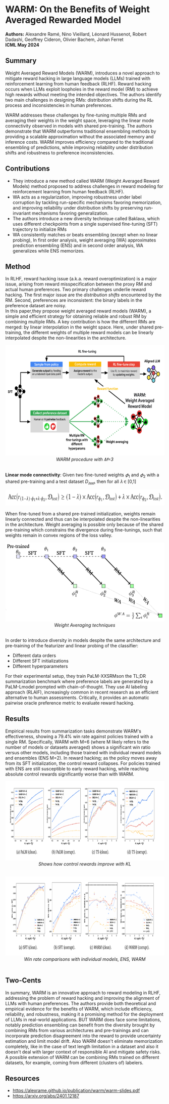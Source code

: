 # WARM: On the Benefits of Weight Averaged Rewarded Model

**Authors:** Alexandre Ramé, Nino Vieillard, Léonard Hussenot, Robert Dadashi, Geoffrey Cideron, Olivier Bachem, Johan Ferret <br>
**ICML May 2024**
## Summary

Weight Averaged Reward Models (WARM), introduces a novel approach to mitigate reward hacking in large language models (LLMs) trained with reinforcement learning from human feedback (RLHF). Reward hacking occurs when LLMs exploit loopholes in the reward model (RM) to achieve high rewards without meeting the intended objectives. The authors identify two main challenges in designing RMs: distribution shifts during the RL process and inconsistencies in human preferences.

WARM addresses these challenges by fine-tuning multiple RMs and averaging their weights in the weight space, leveraging the linear mode connectivity observed in models with shared pre-training. The authors demonstrate that WARM outperforms traditional ensembling methods by providing a scalable approximation without the associated memory and inference costs. WARM improves efficiency compared to the traditional ensembling of predictions, while improving reliability under distribution shifts and robustness to preference inconsistencies.

## Contributions

- They introduce a new method called WARM (Weight Averaged Reward Models) method proposed to address challenges in reward modeling for reinforcement learning from human feedback (RLHF).
- WA acts as a regularization, improving robustness under label corruption by tackling run-specific mechanisms favoring memorization, and improving reliability under distribution shifts by preserving run-invariant mechanisms favoring generalization.
- The authors introduce a new diversity technique called Baklava, which uses different checkpoints from a single supervised fine-tuning (SFT) trajectory to initialize RMs
-  WA consistently matches or beats ensembling (except when no linear probing), In first order analysis, weight averaging (WA) approximates prediction ensembling (ENS) and in second order analysis, WA generalizes while ENS memorizes.


## Method

In RLHF, reward hacking issue (a.k.a. reward overoptimization) is a major issue, arising from reward misspecification between the proxy RM and actual human preferences. Two primary challenges underlie reward hacking. The first major issue are the *distribution shifts* encountered by the RM. Second, preferences are inconsistent: the binary labels in the preference dataset are noisy. <br>
In this paper,they propose weight averaged reward models (WARM), a simple and efficient strategy for obtaining reliable and robust RM by combining multiple RMs.  A key contribution is how the different RMs are merged: by linear interpolation in the weight space. Here, under shared pre-training, the different weights of multiple reward models can be linearly interpolated despite the non-linearities in the architecture.

<p align = "center">
<img src="../images/WARM_procedure.png" height=350>
<br><i>WARM procedure with 𝑀=3</i> <br></br></p>

**Linear mode connectivity**:  Given two fine-tuned weights $𝜙_1$ and $𝜙_2$ with a shared pre-training and a test dataset $D_{𝑡𝑒𝑠𝑡}$, then for all 𝜆 ∈ [0,1]

<p align = "center">
<img src="../images/WARM_formula.png" height=50>
<br></p>

When fine-tuned from a shared pre-trained initialization, weights remain linearly connected and thus can be interpolated despite the non-linearities in the architecture. Weight averaging is possible only because of the shared pre-training which constrains the divergence during fine-tunings, such that weights remain in convex regions of the loss valley.

<p align = "center">
<img src="../images/WARM_Weight_avg.png" height=250>
<br><i>Weight Averaging techniques</i> <br></br></p>
In order to introduce diversity in models despite the same architecture and pre-training of the featurizer and linear probing of the classifier:

- Different data orders
- Different SFT initializations
- Different hyperparameters

For their experimental setup, they train PaLM-XXSRMson the TL;DR summarization benchmark where preference labels are generated by a PaLM-Lmodel prompted with chain-of-thought. They use AI labeling approach (RLAIF), increasingly common in recent research as an efficient alternative to human assessments. Critically, it provides an automatic pairwise oracle preference metric to evaluate reward hacking.

## Results

Empirical results from summarization tasks demonstrate WARM's effectiveness, showing a 79.4% win rate against policies trained with a single RM. Specifically, WARM with M=6 (where M likely refers to the number of models or datasets averaged) shows a significant win ratio versus other models, including those trained with individual reward models and ensembles (ENS M=2).
In reward hacking; as the policy moves away from its SFT initialization, the control reward collapses. For policies trained with ENS are still susceptible to early reward hacking, while reaching absolute control rewards significantly worse than with WARM.
<p align = "center">
<img src="../images/WARM_results1.png" height=250>
<br><i>Shows how control rewards improve with KL</i> <br></br></p>
<p align = "center">
<img src="../images/WARM_results2.png" height=250>
<br><i>Win rate comparisons with individual models, ENS, WARM</i> <br></br></p>

## Two-Cents

In summary, WARM is an innovative approach to reward modeling in RLHF, addressing the problem of reward hacking and improving the alignment of LLMs with human preferences. The authors provide both theoretical and empirical evidence for the benefits of WARM, which include efficiency, reliability, and robustness, making it a promising method for the deployment of LLMs in real-world applications. 
BUT WARM does face some limitations, notably prediction ensembling can benefit from the diversity brought by combining RMs from various architectures and pre-trainings and can incorporate prediction disagreement into the reward to provide uncertainty estimation and limit model drift. Also WARM doesn't eliminate memorization completely, like in the case of text length limitation in a dataset and also it doesn't deal with  larger context of responsible AI and mitigate safety risks.
A possible extension of WARM can be combining RMs trained on different datasets, for example, coming from different (clusters of) labelers.

## Resources

- https://alexrame.github.io/publication/warm/warm-slides.pdf
- https://arxiv.org/abs/2401.12187